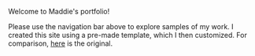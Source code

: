 Welcome to Maddie's portfolio!

Please use the navigation bar above to explore samples of my work. I created this site using a pre-made template, which I then customized. For comparison, [here](https://pages-themes.github.io/cayman/) is the original.
